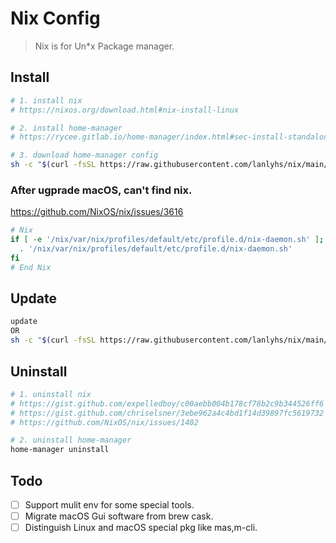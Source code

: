 # Nix Config

> Nix is for Un*x Package manager.

## Install

```sh
# 1. install nix
# https://nixos.org/download.html#nix-install-linux

# 2. install home-manager
# https://rycee.gitlab.io/home-manager/index.html#sec-install-standalone

# 3. download home-manager config
sh -c "$(curl -fsSL https://raw.githubusercontent.com/lanlyhs/nix/main/tools/install.sh)"
```

### After ugprade macOS, can't find nix.

https://github.com/NixOS/nix/issues/3616

```sh
# Nix
if [ -e '/nix/var/nix/profiles/default/etc/profile.d/nix-daemon.sh' ]; then
  . '/nix/var/nix/profiles/default/etc/profile.d/nix-daemon.sh'
fi
# End Nix
```

## Update

```sh
update
OR
sh -c "$(curl -fsSL https://raw.githubusercontent.com/lanlyhs/nix/main/tools/update.sh)"
```

## Uninstall

```sh
# 1. uninstall nix
# https://gist.github.com/expelledboy/c00aebb004b178cf78b2c9b344526ff6
# https://gist.github.com/chriselsner/3ebe962a4c4bd1f14d39897fc5619732
# https://github.com/NixOS/nix/issues/1402

# 2. uninstall home-manager
home-manager uninstall
```

## Todo

- [ ] Support mulit env for some special tools.
- [ ] Migrate macOS Gui software from brew cask.
- [ ] Distinguish Linux and macOS special pkg like mas,m-cli.
